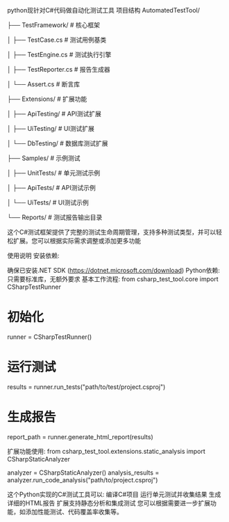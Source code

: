 python现针对C#代码做自动化测试工具
项目结构
AutomatedTestTool/

├── TestFramework/ # 核心框架

│ ├── TestCase.cs # 测试用例基类

│ ├── TestEngine.cs # 测试执行引擎

│ ├── TestReporter.cs # 报告生成器

│ └── Assert.cs # 断言库

├── Extensions/ # 扩展功能

│ ├── ApiTesting/ # API测试扩展

│ ├── UiTesting/ # UI测试扩展

│ └── DbTesting/ # 数据库测试扩展

├── Samples/ # 示例测试

│ ├── UnitTests/ # 单元测试示例

│ ├── ApiTests/ # API测试示例

│ └── UiTests/ # UI测试示例

└── Reports/ # 测试报告输出目录

这个C#测试框架提供了完整的测试生命周期管理，支持多种测试类型，并可以轻松扩展。您可以根据实际需求调整或添加更多功能

使用说明
安装依赖:

确保已安装.NET SDK (https://dotnet.microsoft.com/download)
Python依赖: 只需要标准库，无额外要求
基本工作流程:
from csharp_test_tool.core import CSharpTestRunner

# 初始化
runner = CSharpTestRunner()

# 运行测试
results = runner.run_tests("path/to/test/project.csproj")

# 生成报告
report_path = runner.generate_html_report(results)

扩展功能使用:
from csharp_test_tool.extensions.static_analysis import CSharpStaticAnalyzer

analyzer = CSharpStaticAnalyzer()
analysis_results = analyzer.run_code_analysis("path/to/project.csproj")

这个Python实现的C#测试工具可以:
编译C#项目
运行单元测试并收集结果
生成详细的HTML报告
扩展支持静态分析和集成测试
您可以根据需要进一步扩展功能，如添加性能测试、代码覆盖率收集等。
